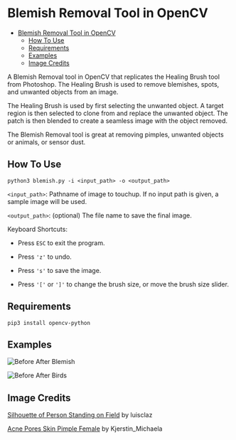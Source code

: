 # Blemish Removal Tool in OpenCV

- [Blemish Removal Tool in OpenCV](#blemish-removal-tool-in-opencv)
	- [How To Use](#how-to-use)
	- [Requirements](#requirements)
	- [Examples](#examples)
	- [Image Credits](#image-credits)

A Blemish Removal tool in OpenCV that replicates the Healing Brush tool from Photoshop. The Healing Brush is used to remove blemishes, spots, and unwanted objects from an image.

The Healing Brush is used by first selecting the unwanted object. A target region is then selected to clone from and replace the unwanted object. The patch is then blended to create a seamless image with the object removed. 

The Blemish Removal tool is great at removing pimples, unwanted objects or animals, or sensor dust. 

## How To Use

```
python3 blemish.py -i <input_path> -o <output_path>
```

`<input_path>`: Pathname of image to touchup. If no input path is given, a sample image will be used.

`<output_path>`: (optional) The file name to save the final image. 

Keyboard Shortcuts:
* Press `ESC` to exit the program. 

* Press `'z'` to undo. 

* Press `'s'` to save the image. 

* Press `'['` or `']'` to change the brush size, or move the brush size slider.

## Requirements
```
pip3 install opencv-python
```

## Examples

![Before After Blemish](https://github.com/CzJLee/Blemish-Removal/blob/master/before-after-blemish.jpg?raw=true "Before After Blemish")

![Before After Birds](https://github.com/CzJLee/Blemish-Removal/blob/master/before-after-birds.jpg?raw=true "Before After Birds")


## Image Credits
[Silhouette of Person Standing on Field](https://www.pexels.com/photo/silhouette-of-person-standing-on-field-556669/) by luisclaz

[Acne Pores Skin Pimple Female](https://pixabay.com/photos/acne-pores-skin-pimple-female-1606765/) by Kjerstin_Michaela

